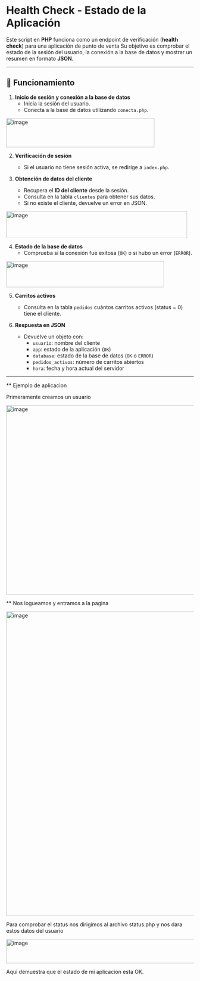 # Health Check - Estado de la Aplicación

Este script en **PHP** funciona como un endpoint de verificación (**health check**) para una aplicación de punto de venta
Su objetivo es comprobar el estado de la sesión del usuario, la conexión a la base de datos y mostrar un resumen en formato **JSON**.

---

## 📌 Funcionamiento

1. **Inicio de sesión y conexión a la base de datos**
   - Inicia la sesión del usuario.
   - Conecta a la base de datos utilizando `conecta.php`.

<img width="398" height="78" alt="image" src="https://github.com/user-attachments/assets/1a3dce25-ac2e-4d37-949e-a05eae3296ab" />

2. **Verificación de sesión**
   - Si el usuario no tiene sesión activa, se redirige a `index.php`.

3. **Obtención de datos del cliente**
   - Recupera el **ID del cliente** desde la sesión.
   - Consulta en la tabla `clientes` para obtener sus datos.
   - Si no existe el cliente, devuelve un error en JSON.
     
<img width="486" height="72" alt="image" src="https://github.com/user-attachments/assets/50201231-ef3f-42a6-878f-d27bb1a2845b" />

4. **Estado de la base de datos**
   - Comprueba si la conexión fue exitosa (`OK`) o si hubo un error (`ERROR`).
   
<img width="424" height="70" alt="image" src="https://github.com/user-attachments/assets/8c6844c3-7e05-4feb-8757-2f77e1aa8abe" />

5. **Carritos activos**
   - Consulta en la tabla `pedidos` cuántos carritos activos (status = 0) tiene el cliente.

6. **Respuesta en JSON**
   - Devuelve un objeto con:
     - `usuario`: nombre del cliente
     - `app`: estado de la aplicación (`OK`)
     - `database`: estado de la base de datos (`OK` o `ERROR`)
     - `pedidos_activos`: número de carritos abiertos
     - `hora`: fecha y hora actual del servidor

---

** Ejemplo de aplicacion

Primeramente creamos un usuario

<img width="613" height="509" alt="image" src="https://github.com/user-attachments/assets/166f7308-d672-42f2-b634-0303b99f30d3" />

** Nos logueamos y entramos a la pagina 

<img width="1587" height="818" alt="image" src="https://github.com/user-attachments/assets/6c4338fd-6c8b-4114-a855-0b66d60f3374" />

Para comprobar el status nos dirigimos al archivo status.php y nos dara estos datos del usuario

<img width="758" height="65" alt="image" src="https://github.com/user-attachments/assets/09a40bed-f3a6-4b29-b3bf-833d40ba6e94" />

Aqui demuestra que el estado de mi aplicacion esta OK.





